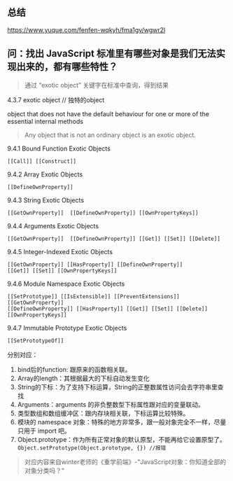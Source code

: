 ## 总结

https://www.yuque.com/fenfen-wqkyh/fma1gv/wgwr2l




## 问：找出 JavaScript 标准里有哪些对象是我们无法实现出来的，都有哪些特性？

> 通过 “exotic object” 关键字在标准中查询，得到结果

4.3.7 exotic object   // 独特的object
  
  object that does not have the default behaviour for one or more of the essential internal methods
> Any object that is not an ordinary object is an exotic object.

9.4.1 Bound Function Exotic Objects

    [[Call]] [[Construct]]

9.4.2 Array Exotic Objects

    [[DefineOwnProperty]]

9.4.3 String Exotic Objects

    [[GetOwnProperty]]  [[DefineOwnProperty]] [[OwnPropertyKeys]]

9.4.4 Arguments Exotic Objects

    [[GetOwnProperty]]  [[DefineOwnProperty]] [[Get]] [[Set]] [[Delete]]

9.4.5 Integer-Indexed Exotic Objects

    [[GetOwnProperty]] [[HasProperty]] [[DefineOwnProperty]] 
    [[Get]] [[Set]] [[OwnPropertyKeys]]

9.4.6 Module Namespace Exotic Objects

    [[SetPrototype]] [[IsExtensible]] [[PreventExtensions]] [[GetOwnProperty]] 
    [[DefineOwnProperty]] [[HasProperty]] [[Get]] [[Set]] [[Delete]]
    [[OwnPropertyKeys]]

9.4.7 Immutable Prototype Exotic Objects

    [[SetPrototypeOf]]



分别对应：

1. bind后的function: 跟原来的函数相关联。
2. Array的length：其根据最大的下标自动发生变化
3. String的下标：为了支持下标运算，String的正整数属性访问会去字符串里查找
4. Arguments：arguments 的非负整数型下标属性跟对应的变量联动。
5. 类型数组和数组缓冲区：跟内存块相关联，下标运算比较特殊。
6. 模块的 namespace 对象：特殊的地方非常多，跟一般对象完全不一样，尽量只用于 import 吧。
7. Object.prototype：作为所有正常对象的默认原型，不能再给它设置原型了。`Object.setPrototype(Object.prototype, {}) //报错`

> 对应内容来自winter老师的《重学前端》-"JavaScript对象：你知道全部的对象分类吗？"